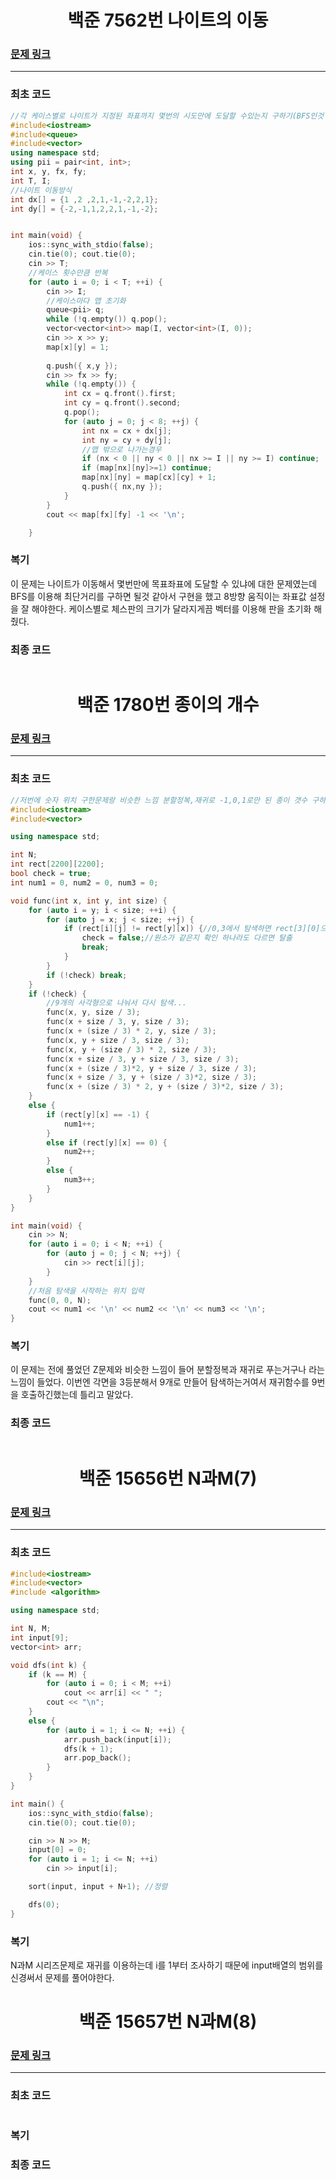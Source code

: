 <h1 align = "center">백준 7562번 나이트의 이동 </h1>

### [문제 링크](https://www.acmicpc.net/problem/7562 "7562번 나이트의 이동")
---

### 최초 코드
```cpp
//각 케이스별로 나이트가 지정된 좌표까지 몇번의 시도만에 도달할 수있는지 구하기(BFS인것 같음)
#include<iostream>
#include<queue>
#include<vector>
using namespace std;
using pii = pair<int, int>;
int x, y, fx, fy;
int T, I;
//나이트 이동방식
int dx[] = {1 ,2 ,2,1,-1,-2,2,1};
int dy[] = {-2,-1,1,2,2,1,-1,-2};


int main(void) {
	ios::sync_with_stdio(false);
	cin.tie(0); cout.tie(0);
	cin >> T;
	//케이스 횟수만큼 반복
	for (auto i = 0; i < T; ++i) {
		cin >> I;
		//케이스마다 맵 초기화
		queue<pii> q;
		while (!q.empty()) q.pop();
		vector<vector<int>> map(I, vector<int>(I, 0));
		cin >> x >> y;
		map[x][y] = 1;
		
		q.push({ x,y });
		cin >> fx >> fy;
		while (!q.empty()) {
			int cx = q.front().first;
			int cy = q.front().second;
			q.pop();
			for (auto j = 0; j < 8; ++j) {
				int nx = cx + dx[j];
				int ny = cy + dy[j];
				//맵 밖으로 나가는경우
				if (nx < 0 || ny < 0 || nx >= I || ny >= I) continue;
				if (map[nx][ny]>=1) continue;
				map[nx][ny] = map[cx][cy] + 1;
				q.push({ nx,ny });
			}
		}
		cout << map[fx][fy] -1 << '\n';

	}
```
### 복기
이 문제는 나이트가 이동해서 몇번만에 목표좌표에 도달할 수 있냐에 대한 문제였는데 BFS를 이용해 최단거리를 구하면 될것 같아서 구현을 했고 8방향 움직이는 좌표값 설정을 잘 해야한다.
케이스별로 체스판의 크기가 달라지게끔 벡터를 이용해 판을 초기화 해줬다.

### 최종 코드
```cpp

```


<h1 align = "center">백준 1780번 종이의 개수  </h1>

### [문제 링크](https://www.acmicpc.net/problem/1780 "1780번 종이의 개수")
---

### 최초 코드
```cpp
//저번에 숫자 위치 구한문제랑 비슷한 느낌 분할정복,재귀로 -1,0,1로만 된 종이 갯수 구하기
#include<iostream>
#include<vector>

using namespace std;

int N;
int rect[2200][2200];
bool check = true;
int num1 = 0, num2 = 0, num3 = 0;

void func(int x, int y, int size) {
	for (auto i = y; i < size; ++i) {
		for (auto j = x; j < size; ++j) {
			if (rect[i][j] != rect[y][x]) {//0,3에서 탐색하면 rect[3][0]으로 들어가야함
				check = false;//원소가 같은지 확인 하나라도 다르면 탈출
				break;
			}
		}
		if (!check) break;
	}
	if (!check) {
		//9개의 사각형으로 나눠서 다시 탐색...
		func(x, y, size / 3);
		func(x + size / 3, y, size / 3);
		func(x + (size / 3) * 2, y, size / 3);
		func(x, y + size / 3, size / 3);
		func(x, y + (size / 3) * 2, size / 3);
		func(x + size / 3, y + size / 3, size / 3);
		func(x + (size / 3)*2, y + size / 3, size / 3);
		func(x + size / 3, y + (size / 3)*2, size / 3);
		func(x + (size / 3) * 2, y + (size / 3)*2, size / 3);
	}
	else {
		if (rect[y][x] == -1) {
			num1++;
		}
		else if (rect[y][x] == 0) {
			num2++;
		}
		else {
			num3++;
		}
	}
}

int main(void) {
	cin >> N;
	for (auto i = 0; i < N; ++i) {
		for (auto j = 0; j < N; ++j) {
			cin >> rect[i][j];
		}
	}
	//처음 탐색을 시작하는 위치 입력
	func(0, 0, N);
	cout << num1 << '\n' << num2 << '\n' << num3 << '\n';
}
```
### 복기
이 문제는 전에 풀었던 Z문제와 비슷한 느낌이 들어 분할정복과 재귀로 푸는거구나 라는 느낌이 들었다.
이번엔 각면을 3등분해서 9개로 만들어 탐색하는거여서 재귀함수를 9번을 호출하긴했는데 틀리고 말았다.
### 최종 코드
```cpp

```

<h1 align = "center">백준 15656번 N과M(7) </h1>

### [문제 링크](https://www.acmicpc.net/problem/15656 "15656번 N과M(7)")
---

### 최초 코드
```cpp
#include<iostream>
#include<vector>
#include <algorithm>

using namespace std;

int N, M;
int input[9];
vector<int> arr;

void dfs(int k) {
    if (k == M) {
        for (auto i = 0; i < M; ++i)
            cout << arr[i] << " ";
        cout << "\n";
    }
    else {
        for (auto i = 1; i <= N; ++i) {
            arr.push_back(input[i]);
            dfs(k + 1);
            arr.pop_back();
        }
    }
}

int main() {
    ios::sync_with_stdio(false);
    cin.tie(0); cout.tie(0);

    cin >> N >> M;
    input[0] = 0;
    for (auto i = 1; i <= N; ++i)
        cin >> input[i];

    sort(input, input + N+1); //정렬

    dfs(0);
}
```
### 복기
N과M 시리즈문제로 재귀를 이용하는데 i를 1부터 조사하기 때문에  input배열의 범위를 신경써서 문제를 풀어야한다.


<h1 align = "center">백준 15657번 N과M(8) </h1>

### [문제 링크](https://www.acmicpc.net/problem/15657 "15657번 N과M(8)")
---

### 최초 코드
```cpp
```
### 복기

### 최종 코드
```cpp

```